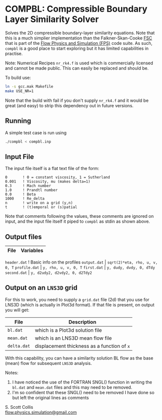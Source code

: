 # COMPBL:  Compressible Boundary Layer Similarity Solver

Solves the 2D compressible boundary-layer similarity equations.  Note that
this is a much simplier implementation than the Falkner-Skan-Cooke 
[FSC](https://github.com/sscollis/fsc) that is part of the 
[Flow Physics and Simulation (FPS)](https://github.com/flow-physics-simulation/flow-physics-simulation/edit/gh-pages/index.md) 
code suite.  As such, `compbl` is a good place to start exploring 
but it has limited capabilities in practise.

Note:  Numerical Recipes `nr_rk4.f` is used which is commercially licensed 
and cannot be made public.  This can easily be replaced and should be.

To build use:
```bash
ln -s gcc.mak Makefile
make USE_NR=1 
```
Note that the build with fail if you don't supply `nr_rk4.f` and it
would be great (and easy) to strip this dependency out in future 
versions.

## Running

A simple test case is run using
```bash
./compbl < compbl.inp
```

## Input File

The input file itself is a flat text file of the form:
```
0       ! 0 = constant viscosity, 1 = Sutherland
0.001   ! Viscosity, mu (makes delta=1)
0.3     ! Mach number
1.0     ! Prandtl number
0.0     ! Beta
1000    ! Re_delta
n       ! write on a grid (y,n)
t       ! (t)emporal or (s)patial
```
Note that comments following the values, these comments
are ignored on input, and the input file itself it piped
to `compbl` as stdin as shown above.

## Output files

File          |   Variables
--------------|--------------------------------
`header.dat`  ! Basic info on the profiles
`output.dat`  | `sqrt(2)*eta, rho, u, v, 0, T`
`profile.dat` | `y, rho, u, v, 0, T`
`first.dat`   | `y, dudy, dvdy, 0, dTdy`
`second.dat`  | `y, d2udy2, d2vdy2, 0, d2Tdy2`

## Output on an `LNS3D` grid

For this to work, you need to supply a `grid.dat` file (2d)
that you use for LNS3D (which is actually in Plot3d format).
If that file is present, on output you will get:

File        |  Description
------------|------------------------------------------
`bl.dat`    | which is a Plot3d solution file
`mean.dat`  | which is an LNS3D mean flow file
`delta.dat` | displacement thickness as a function of `x`

With this capability, you can have a similarity solution 
BL flow as the base (mean) flow for subsequent `LNS3D` analysis.

Notes:
  1. I have noticed the use of the FORTRAN SNGL() function
     in writing the `bl.dat` and `mean.dat` files and this
     may need to be removed.
  2. I'm so confident that these SNGL() need to be removed
     I have done so but left the original lines as comments

S. Scott Collis\
flow.physics.simulation@gmail.com
